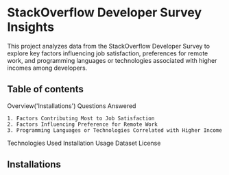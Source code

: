 # StackOverflow Developer Survey Insights
This project analyzes data from the StackOverflow Developer Survey to explore key factors influencing job satisfaction, preferences for remote work, and programming languages or technologies associated with higher incomes among developers. 

## Table of contents
Overview('Installations')
Questions Answered

    1. Factors Contributing Most to Job Satisfaction
    2. Factors Influencing Preference for Remote Work
    3. Programming Languages or Technologies Correlated with Higher Income

Technologies Used
Installation
Usage
Dataset
License
## Installations
